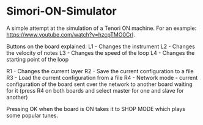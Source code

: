 # Simori-ON-Simulator
A simple attempt at the simulation of a Tenori ON machine. For an example: https://www.youtube.com/watch?v=hzcpTMO0CrI.

Buttons on the board explained:
L1 - Changes the instrument
L2 - Changes the velocity of notes
L3 - Changes the speed of the loop
L4 - Changes the starting point of the loop

R1 - Changes the current layer
R2 - Save the current configuration to a file
R3 - Load the current configuration from a file
R4 - Network mode - current configuration of the board sent over the network to another board waiting for it (press R4 on
both boards and select master for one and slave for another)

Pressing OK when the board is ON takes it to SHOP MODE which plays some popular tunes.
